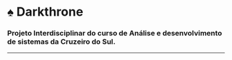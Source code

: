 # :spades: Darkthrone
### Projeto Interdisciplinar do curso de Análise e desenvolvimento de sistemas da Cruzeiro do Sul.
--------------
